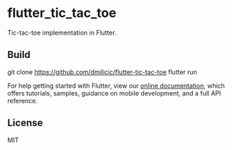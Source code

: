 # flutter_tic_tac_toe

Tic-tac-toe implementation in Flutter.

## Build

git clone https://github.com/dmilicic/flutter-tic-tac-toe
flutter run

For help getting started with Flutter, view our 
[online documentation](https://flutter.io/docs), which offers tutorials, 
samples, guidance on mobile development, and a full API reference.

## License

MIT
